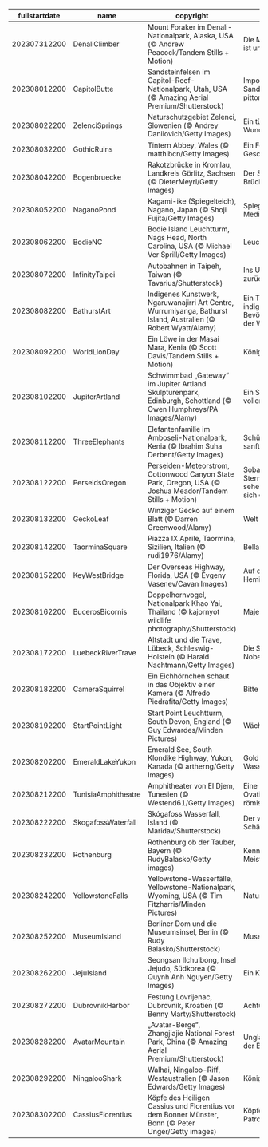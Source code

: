 |fullstartdate|name|copyright|title|image|
|--|--|--|--|--|
202307312200|DenaliClimber|Mount Foraker im Denali-Nationalpark, Alaska, USA (© Andrew Peacock/Tandem Stills + Motion)|Die Macht des Denali ist unbestreitbar|![](/de-DE/2023/08/202307312200DenaliClimber.jpg)|
202308012200|CapitolButte|Sandsteinfelsen im Capitol-Reef-Nationalpark, Utah, USA (© Amazing Aerial Premium/Shutterstock)|Imposante Sandsteinfelsen und pittoresker Himmel|![](/de-DE/2023/08/202308012200CapitolButte.jpg)|
202308022200|ZelenciSprings|Naturschutzgebiet Zelenci, Slowenien (© Andrey Danilovich/Getty Images)|Ein türkisblaues Wunder der Natur|![](/de-DE/2023/08/202308022200ZelenciSprings.jpg)|
202308032200|GothicRuins|Tintern Abbey, Wales (© matthibcn/Getty Images)|Ein Fenster zur Geschichte|![](/de-DE/2023/08/202308032200GothicRuins.jpg)|
202308042200|Bogenbruecke|Rakotzbrücke in Kromlau, Landkreis Görlitz, Sachsen (© DieterMeyrl/Getty Images)|Der See und seine Brücke uns entzücke!|![](/de-DE/2023/08/202308042200Bogenbruecke.jpg)|
202308052200|NaganoPond|Kagami-ike (Spiegelteich), Nagano, Japan (© Shoji Fujita/Getty Images)|Spiegelteich und Meditation|![](/de-DE/2023/08/202308052200NaganoPond.jpg)|
202308062200|BodieNC|Bodie Island Leuchtturm, Nags Head, North Carolina, USA (© Michael Ver Sprill/Getty Images)|Leuchtturm bei Nacht|![](/de-DE/2023/08/202308062200BodieNC.jpg)|
202308072200|InfinityTaipei|Autobahnen in Taipeh, Taiwan (© Tavarius/Shutterstock)|Ins Unendliche und zurück|![](/de-DE/2023/08/202308072200InfinityTaipei.jpg)|
202308082200|BathurstArt|Indigenes Kunstwerk, Ngaruwanajirri Art Centre, Wurrumiyanga, Bathurst Island, Australien (© Robert Wyatt/Alamy)|Ein Tag für die indigenen Bevölkerungsgruppen der Welt|![](/de-DE/2023/08/202308082200BathurstArt.jpg)|
202308092200|WorldLionDay|Ein Löwe in der Masai Mara, Kenia (© Scott Davis/Tandem Stills + Motion)|Könige der Savanne|![](/de-DE/2023/08/202308092200WorldLionDay.jpg)|
202308102200|JupiterArtland|Schwimmbad „Gateway“ im Jupiter Artland Skulpturenpark, Edinburgh, Schottland (© Owen Humphreys/PA Images/Alamy)|Ein Schwimmbad voller Kunst|![](/de-DE/2023/08/202308102200JupiterArtland.jpg)|
202308112200|ThreeElephants|Elefantenfamilie im Amboseli-Nationalpark, Kenia (© Ibrahim Suha Derbent/Getty Images)|Schützen wir die sanften Riesen|![](/de-DE/2023/08/202308112200ThreeElephants.jpg)|
202308122200|PerseidsOregon|Perseiden-Meteorstrom, Cottonwood Canyon State Park, Oregon, USA (© Joshua Meador/Tandem Stills + Motion)|Sobald Sie eine Sternschnuppe sehen, wünschen Sie sich etwas|![](/de-DE/2023/08/202308122200PerseidsOregon.jpg)|
202308132200|GeckoLeaf|Winziger Gecko auf einem Blatt (© Darren Greenwood/Alamy)|Welt der Echsen|![](/de-DE/2023/08/202308132200GeckoLeaf.jpg)|
202308142200|TaorminaSquare|Piazza IX Aprile, Taormina, Sizilien, Italien (© rudi1976/Alamy)|Bella Italia|![](/de-DE/2023/08/202308142200TaorminaSquare.jpg)|
202308152200|KeyWestBridge|Der Overseas Highway, Florida, USA (© Evgeny Vasenev/Cavan Images)|Auf dem Weg zu Hemingways Haus|![](/de-DE/2023/08/202308152200KeyWestBridge.jpg)|
202308162200|BucerosBicornis|Doppelhornvogel, Nationalpark Khao Yai, Thailand (© kajornyot wildlife photography/Shutterstock)|Majestätischer Vogel|![](/de-DE/2023/08/202308162200BucerosBicornis.jpg)|
202308172200|LuebeckRiverTrave|Altstadt und die Trave, Lübeck, Schleswig-Holstein (© Harald Nachtmann/Getty Images)|Die Stadt eines Nobelpreisträgers|![](/de-DE/2023/08/202308172200LuebeckRiverTrave.jpg)|
202308182200|CameraSquirrel|Ein Eichhörnchen schaut in das Objektiv einer Kamera (© Alfredo Piedrafita/Getty Images)|Bitte lächeln!|![](/de-DE/2023/08/202308182200CameraSquirrel.jpg)|
202308192200|StartPointLight|Start Point Leuchtturm, South Devon, England (© Guy Edwardes/Minden Pictures)|Wächter der See|![](/de-DE/2023/08/202308192200StartPointLight.jpg)|
202308202200|EmeraldLakeYukon|Emerald See, South Klondike Highway, Yukon, Kanada (© artherng/Getty Images)|Gold- oder Wasserrausch?|![](/de-DE/2023/08/202308202200EmeraldLakeYukon.jpg)|
202308212200|TunisiaAmphitheatre|Amphitheater von El Djem, Tunesien (© Westend61/Getty Images)|Eine Standing-Ovation für die römische Architektur|![](/de-DE/2023/08/202308212200TunisiaAmphitheatre.jpg)|
202308222200|SkogafossWaterfall|Skógafoss Wasserfall, Island (© Maridav/Shutterstock)|Der wertvollste aller Schätze: Wasser!|![](/de-DE/2023/08/202308222200SkogafossWaterfall.jpg)|
202308232200|Rothenburg|Rothenburg ob der Tauber, Bayern (© RudyBalasko/Getty images)|Kennen Sie den Meistertrunk?|![](/de-DE/2023/08/202308232200Rothenburg.jpg)|
202308242200|YellowstoneFalls|Yellowstone-Wasserfälle, Yellowstone-Nationalpark, Wyoming, USA (© Tim Fitzharris/Minden Pictures)|Natur, Natur, Natur!|![](/de-DE/2023/08/202308242200YellowstoneFalls.jpg)|
202308252200|MuseumIsland|Berliner Dom und die Museumsinsel, Berlin (© Rudy Balasko/Shutterstock)|Museumsnächte|![](/de-DE/2023/08/202308252200MuseumIsland.jpg)|
202308262200|JejuIsland|Seongsan Ilchulbong, Insel Jejudo, Südkorea (© Quynh Anh Nguyen/Getty Images)|Ein Krater aus Tuff|![](/de-DE/2023/08/202308262200JejuIsland.jpg)|
202308272200|DubrovnikHarbor|Festung Lovrijenac, Dubrovnik, Kroatien (© Benny Marty/Shutterstock)|Achtung Drachen!|![](/de-DE/2023/08/202308272200DubrovnikHarbor.jpg)|
202308282200|AvatarMountain|„Avatar-Berge“, Zhangjiajie National Forest Park, China (© Amazing Aerial Premium/Shutterstock)|Unglaubliche Magie der Berge|![](/de-DE/2023/08/202308282200AvatarMountain.jpg)|
202308292200|NingalooShark|Walhai, Ningaloo-Riff, Westaustralien (© Jason Edwards/Getty Images)|König der Ozeane?|![](/de-DE/2023/08/202308292200NingalooShark.jpg)|
202308302200|CassiusFlorentius|Köpfe des Heiligen Cassius und Florentius vor dem Bonner Münster, Bonn (© Peter Unger/Getty images)|Köpfe der heiligen Patrone Bonns|![](/de-DE/2023/08/202308302200CassiusFlorentius.jpg)|
